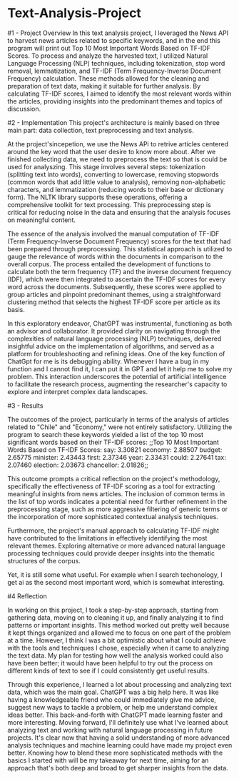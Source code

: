 # Text-Analysis-Project
 
#1 - Project Overview
In this text analysis project, I leveraged the News API to harvest news articles related to specific keywords, and in the end this program will print out Top 10 Most Important Words Based on TF-IDF Scores. To process and analyze the harvested text, I utilized Natural Language Processing (NLP) techniques, including tokenization, stop word removal, lemmatization, and TF-IDF (Term Frequency-Inverse Document Frequency) calculation. These methods allowed for the cleaning and preparation of text data, making it suitable for further analysis. By calculating TF-IDF scores, I aimed to identify the most relevant words within the articles, providing insights into the predominant themes and topics of discussion.  

#2 - Implementation
This project's architecture is mainly based on three main part: data collection, text preprocessing and text analysis. 

At the project'sincepetion, we use the News APi to retrive articles centered around the key word that the user desire to know more about. After we finished collecting data, we need to preprocess the text so that is could be used for analyszing. This stage involves several steps: tokenization (splitting text into words), converting to lowercase, removing stopwords (common words that add little value to analysis), removing non-alphabetic characters, and lemmatization (reducing words to their base or dictionary form). The NLTK library supports these operations, offering a comprehensive toolkit for text processing. This preprocessing step is critical for reducing noise in the data and ensuring that the analysis focuses on meaningful content. 

The essence of the analysis involved the manual computation of TF-IDF (Term Frequency-Inverse Document Frequency) scores for the text that had been prepared through preprocessing. This statistical approach is utilized to gauge the relevance of words within the documents in comparison to the overall corpus. The process entailed the development of functions to calculate both the term frequency (TF) and the inverse document frequency (IDF), which were then integrated to ascertain the TF-IDF scores for every word across the documents. Subsequently, these scores were applied to group articles and pinpoint predominant themes, using a straightforward clustering method that selects the highest TF-IDF score per article as its basis.

In this exploratory endeavor, ChatGPT was instrumental, functioning as both an advisor and collaborator. It provided clarity on navigating through the complexities of natural language processing (NLP) techniques, delivered insightful advice on the implementation of algorithms, and served as a platform for troubleshooting and refining ideas. One of the key function of ChatGpt for me is its debugging ability. Whenever I have a bug in my function and I cannot find it, I can put it in GPT and let it help me to solve my problem. This interaction underscores the potential of artificial intelligence to facilitate the research process, augmenting the researcher's capacity to explore and interpret complex data landscapes.

#3 - Results

The outcomes of the project, particularly in terms of the analysis of articles related to "Chile" and "Economy," were not entirely satisfactory. Utilizing the program to search these keywords yielded a list of the top 10 most significant words based on their TF-IDF scores: 
;;Top 10 Most Important Words Based on TF-IDF Scores:
say: 3.30821
economy: 2.88507
budget: 2.65775
minister: 2.43443
first: 2.37346
year: 2.33431
could: 2.27641
tax: 2.07460
election: 2.03673
chancellor: 2.01826;;

This outcome prompts a critical reflection on the project's methodology, specifically the effectiveness of TF-IDF scoring as a tool for extracting meaningful insights from news articles. The inclusion of common terms in the list of top words indicates a potential need for further refinement in the preprocessing stage, such as more aggressive filtering of generic terms or the incorporation of more sophisticated contextual analysis techniques.

Furthermore, the project's manual approach to calculating TF-IDF  might have contributed to the limitations in effectively identifying the most relevant themes. Exploring alternative or more advanced natural language processing techniques could provide deeper insights into the thematic structures of the corpus.

Yet, it is still some what useful. For example when I search techonology, I get ai as the second most important word, which is somewhat interesting. 

#4 Reflection 

In working on this project, I took a step-by-step approach, starting from gathering data, moving on to cleaning it up, and finally analyzing it to find patterns or important insights. This method worked out pretty well because it kept things organized and allowed me to focus on one part of the problem at a time. However, I think I was a bit optimistic about what I could achieve with the tools and techniques I chose, especially when it came to analyzing the text data. My plan for testing how well the analysis worked could also have been better; it would have been helpful to try out the process on different kinds of text to see if I could consistently get useful results.

Through this experience, I learned a lot about processing and analyzing text data, which was the main goal. ChatGPT was a big help here. It was like having a knowledgeable friend who could immediately give me advice, suggest new ways to tackle a problem, or help me understand complex ideas better. This back-and-forth with ChatGPT made learning faster and more interesting. Moving forward, I'll definitely use what I've learned about analyzing text and working with natural language processing in future projects. It's clear now that having a solid understanding of more advanced analysis techniques and machine learning could have made my project even better. Knowing how to blend these more sophisticated methods with the basics I started with will be my takeaway for next time, aiming for an approach that's both deep and broad to get sharper insights from the data.